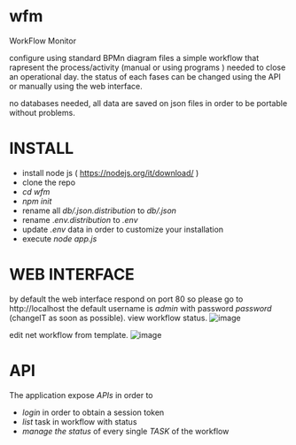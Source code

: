 # wfm
WorkFlow Monitor

configure using standard BPMn diagram files a simple workflow that rapresent the process/activity (manual or using programs ) needed to close an operational day.
the status of each fases can be changed using the API or manually using the web interface.

no databases needed, all data are saved on json files in order to be portable without problems.


 # INSTALL
 + install node js ( https://nodejs.org/it/download/ )
 + clone the repo 
 + _cd wfm_
 + _npm init_
 + rename all _db/.json.distribution_ to _db/.json_
 + rename ._env.distribution_ to _.env_
 + update _.env_ data in order to customize your installation
 + execute _node app.js_

# WEB INTERFACE
by default the web interface respond on port 80 so please go to http://localhost
the default username is _admin_ with password _password_ (changeIT as soon as possible).
view workflow status.
![image](https://user-images.githubusercontent.com/44255116/189321073-8f1eaa5f-2b19-46a7-ad50-ce13b352474a.png)

edit net workflow from template.
![image](https://user-images.githubusercontent.com/44255116/189326578-fd479602-0694-4dd3-a44d-9b842d8dd19a.png)





# API
The application expose _APIs_ in order to 

+ _login_ in order to obtain a session token
+ _list_ task in workflow with status
+ _manage the status_ of every single _TASK_ of the workflow 




